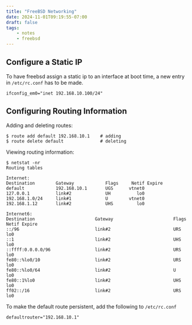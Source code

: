```yaml
---
title: "FreeBSD Networking"
date: 2024-11-01T09:19:55-07:00
draft: false
tags:
    - notes
    - freebsd
---
```


## Configure a Static IP

To have freebsd assign a static ip to an interface at boot time, a new entry in `/etc/rc.conf` has to be made.

```console
ifconfig_em0="inet 192.168.10.100/24"
```

## Configuring Routing Information

Adding and deleting routes:

```console
$ route add default 192.168.10.1    # adding
$ route delete default              # deleting
```

Viewing routing information:

```console
$ netstat -nr
Routing tables

Internet:
Destination        Gateway            Flags     Netif Expire
default            192.168.10.1       UGS      vtnet0
127.0.0.1          link#2             UH          lo0
192.168.1.0/24     link#1             U        vtnet0
192.168.1.12       link#2             UHS         lo0

Internet6:
Destination                       Gateway                       Flags     Netif Expire
::/96                             link#2                        URS         lo0
::1                               link#2                        UHS         lo0
::ffff:0.0.0.0/96                 link#2                        URS         lo0
fe80::%lo0/10                     link#2                        URS         lo0
fe80::%lo0/64                     link#2                        U           lo0
fe80::1%lo0                       link#2                        UHS         lo0
ff02::/16                         link#2                        URS         lo0
```

To make the default route persistent, add the following to `/etc/rc.conf`

```console
defaultrouter="192.168.10.1"
```
